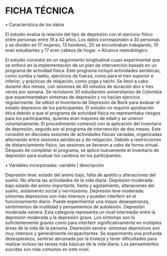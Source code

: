 # FICHA TÉCNICA #
•	Característica de los datos

El estudio evalúa la relación del tipo de depresión con el ejercicio físico entre personas entre 19 a 42 años. Los datos corresponden a 30 personas y se dividen en 17 mujeres, 13 hombres, 20 se encontraban trabajando, 10 eran estudiantes y 17 eran cabeza de hogar.
•	Alcance metodológico

El estudio consistió en un seguimiento longitudinal cuasi-experimental que se enfocó en la implementación de un plan de intervención basado en un programa de actividad física. Este programa incluyó actividades aeróbicas, como zumba y taebo, ejercicios de fuerza, como para el tren superior e inferior, y prácticas de relajación, como yoga y taichí. Se llevó a cabo durante dos meses, con sesiones de 40 minutos de duración dos o tres veces por semana.
Se reclutaron 30 estudiantes universitarios de Colombia que experimentaban síntomas de depresión y no hacían ejercicio regularmente. Se utilizó el Inventario de Depresión de Beck para evaluar el estado depresivo de los participantes. El estudio no requirió aprobación ética debido a que el programa de actividad física no representaba riesgos para los participantes, quienes eran mayores de edad y se unieron voluntariamente.
El procedimiento comenzó con la aplicación del inventario de depresión, seguido por el programa de intervención de dos meses. Este consistió en dieciséis sesiones de actividades físicas variadas, organizadas alternando entre sesiones aeróbicas y de relajación. Debido a restricciones de distanciamiento físico, las sesiones se llevaron a cabo de forma virtual. Después de completar el programa, se aplicó nuevamente el inventario de depresión para evaluar los cambios en los participantes.

•	Variables incorporadas: variable | descripción

Depresión leve: estado del animo bajo, falta de apetito y alteraciones del sueño. No afecta las actividades de la vida diaria.
Depresión moderada: bajo estado del animo importante, llanto y agotamiento, alteraciones del sueño, aislamiento social y nerviosismo.
Depresión leve moderada: síntomas depresivos son más intensos y pueden interferir en el funcionamiento diario. Puede experimentar una mayor desesperanza, sentimientos de inutilidad y pensamientos de autolesión.
Depresión moderada-severa: Esta categoría representa un nivel intermedio entre la depresión moderada y la depresión grave. Los síntomas son lo suficientemente graves como para interferir significativamente en múltiples áreas de la vida de la persona.
Depresión severa: síntomas depresivos son muy intensos y generalmente incapacitantes. Se experimenta una profunda desesperanza, sentirse abrumada por la tristeza y tener dificultades para realizar incluso las tareas más básicas de la vida diaria. Los pensamientos suicidas son más comunes en este nivel.

